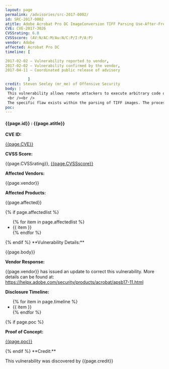 ```yaml
---
layout: page
permalink: /advisories/src-2017-0002/
id: SRC-2017-0002
atitle: Adobe Acrobat Pro DC ImageConversion TIFF Parsing Use-After-Free Read Remote Code Execution Vulnerability
CVE: CVE-2017-3026
CVSSrating: 6.8
CVSSscore: (AV:N/AC:M/Au:N/C:P/I:P/A:P)
vendor: Adobe
affected: Acrobat Pro DC
timeline: [

2017-02-02 – Vulnerability reported to vendor,
2017-02-02 – Vulnerability confirmed by the vendor,
2017-04-11 – Coordinated public release of advisory

          ]
credit: Steven Seeley (mr_me) of Offensive Security
body: |
 This vulnerability allows remote attackers to execute arbitrary code on vulnerable installations of Adobe Acrobat Pro DC. User interaction is required to exploit this vulnerability in that the target must visit a malicious page or open a malicious file.
 <br /><br />
 The specific flaw exists within the parsing of TIFF images. The process does not properly validate the existence of an object prior to performing operations on the object. An attacker can leverage this vulnerability to execute code under the context of the current process.
poc:
---
```


<h4><b>{{page.id}} : {{page.atitle}}</b></h4>

**CVE ID:**
<p class="cn"><a href="https://web.nvd.nist.gov/view/vuln/detail?vulnId={{page.CVE}}">{{page.CVE}}</a></p>

**CVSS Score:**
<p class="cn">{{page.CVSSrating}}, <a href="https://nvd.nist.gov/cvss/v2-calculator?vector={{page.CVSSscore}}">{{page.CVSSscore}}</a></p>

**Affected Vendors:**
<p class="cn">{{page.vendor}}</p>

**Affected Products:**
<p class="cn">{{page.affected}}</p>
{% if page.affectedlist %}
<ul class="cn">
{% for item in page.affectedlist %}
  <li>{{ item }}</li>
{% endfor %}
</ul>
{% endif %}
**Vulnerability Details:**
<p class="cn">{{page.body}}</p>

**Vendor Response:**
<p class="cn">{{page.vendor}} has issued an update to correct this vulnerability. More details can be found at: <br /><a href="https://helpx.adobe.com/security/products/acrobat/apsb17-11.html">https://helpx.adobe.com/security/products/acrobat/apsb17-11.html</a></p>

**Disclosure Timeline:**
<ul class="cn">
{% for item in page.timeline %}
  <li>{{ item }}</li>
{% endfor %}
</ul>
{% if page.poc %}

**Proof of Concept:**
<p class="cn"><a href="{{page.poc}}">{{page.poc}}</a></p>
{% endif %}
**Credit:**
<p class="cn">This vulnerability was discovered by {{page.credit}}</p>
